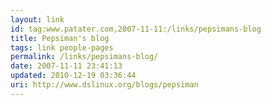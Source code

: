 ```yaml
---
layout: link
id: tag:www.patater.com,2007-11-11:/links/pepsimans-blog
title: Pepsiman's blog
tags: link people-pages
permalink: /links/pepsimans-blog/
date: 2007-11-11 23:41:13
updated: 2010-12-19 03:36:44
uri: http://www.dslinux.org/blogs/pepsiman
---
```

